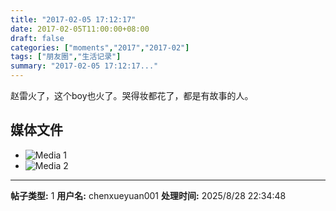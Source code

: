 ```yaml
---
title: "2017-02-05 17:12:17"
date: 2017-02-05T11:00:00+08:00
draft: false
categories: ["moments","2017","2017-02"]
tags: ["朋友圈","生活记录"]
summary: "2017-02-05 17:12:17..."
---
```


赵雷火了，这个boy也火了。哭得妆都花了，都是有故事的人。

## 媒体文件

- ![Media 1](/Moments/photos/2017-02-05/201702051712170.jpg)
- ![Media 2](/Moments/photos/2017-02-05/201702051712171.jpg)

---

**帖子类型:** 1
**用户名:** chenxueyuan001
**处理时间:** 2025/8/28 22:34:48